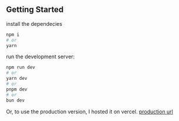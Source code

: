 ## Getting Started

install the dependecies

```bash
npm i
# or
yarn
```

run the development server:

```bash
npm run dev
# or
yarn dev
# or
pnpm dev
# or
bun dev
```

Or, to use the production version, I hosted it on vercel.
[production url](https://events-sync.vercel.app/)
